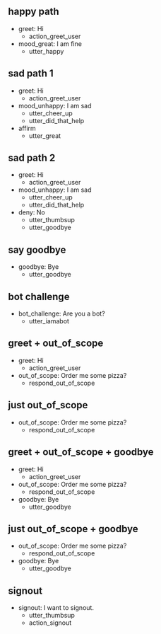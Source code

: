 ## happy path
* greet: Hi
  - action_greet_user
* mood_great: I am fine
  - utter_happy

## sad path 1
* greet: Hi
  - action_greet_user
* mood_unhappy: I am sad
  - utter_cheer_up
  - utter_did_that_help
* affirm
  - utter_great

## sad path 2
* greet: Hi
  - action_greet_user
* mood_unhappy: I am sad
  - utter_cheer_up
  - utter_did_that_help
* deny: No
  - utter_thumbsup
  - utter_goodbye

## say goodbye
* goodbye: Bye
  - utter_goodbye

## bot challenge
* bot_challenge: Are you a bot?
  - utter_iamabot

## greet + out_of_scope
* greet: Hi
  - action_greet_user
* out_of_scope: Order me some pizza?
  - respond_out_of_scope
## just out_of_scope
* out_of_scope: Order me some pizza?
  - respond_out_of_scope

## greet + out_of_scope + goodbye
  * greet: Hi
    - action_greet_user
  * out_of_scope: Order me some pizza?
    - respond_out_of_scope
  * goodbye: Bye
    - utter_goodbye
## just out_of_scope + goodbye
  * out_of_scope: Order me some pizza?
    - respond_out_of_scope
  * goodbye: Bye
    - utter_goodbye

## signout
  * signout: I want to signout.
    - utter_thumbsup
    - action_signout
